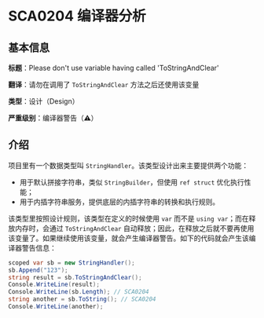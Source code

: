 # SCA0204 编译器分析

## 基本信息

**标题**：Please don't use variable having called 'ToStringAndClear'

**翻译**：请勿在调用了 `ToStringAndClear` 方法之后还使用该变量

**类型**：设计（Design）

**严重级别**：编译器警告（⚠）

## 介绍

项目里有一个数据类型叫 `StringHandler`。该类型设计出来主要提供两个功能：

* 用于默认拼接字符串，类似 `StringBuilder`，但使用 `ref struct` 优化执行性能；
* 用于内插字符串服务，提供底层的内插字符串的转换和执行规则。

该类型里按照设计规则，该类型在定义的时候使用 `var` 而不是 `using var`；而在释放内存时，会通过 `ToStringAndClear` 自动释放；因此，在释放之后就不要再使用该变量了。如果继续使用该变量，就会产生编译器警告。如下的代码就会产生该编译器警告信息：

```csharp
scoped var sb = new StringHandler();
sb.Append("123");
string result = sb.ToStringAndClear();
Console.WriteLine(result);
Console.WriteLine(sb.Length); // SCA0204
string another = sb.ToString(); // SCA0204
Console.WriteLine(another);
```

